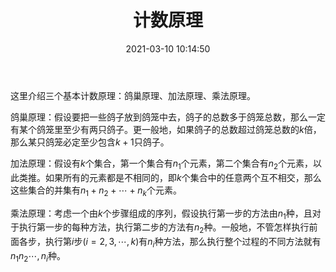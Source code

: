 ﻿---
title: 计数原理
date: 2021-03-10 10:14:50
summary: 本文介绍三个基本计数原理：鸽巢原理、加法原理、乘法原理。
mathjax: true
tags:
- 离散数学
categories:
- 计算机科学的数学基础
---

这里介绍三个基本计数原理：鸽巢原理、加法原理、乘法原理。

鸽巢原理：假设要把一些鸽子放到鸽笼中去，鸽子的总数多于鸽笼总数，那么一定有某个鸽笼里至少有两只鸽子。更一般地，如果鸽子的总数超过鸽笼总数的$k$倍，那么某只鸽笼必定至少包含$k+1$只鸽子。

加法原理：假设有$k$个集合，第一个集合有$n_{1}$个元素，第二个集合有$n_{2}$个元素，以此类推。如果所有的元素都是不相同的，即$k$个集合中的任意两个互不相交，那么这些集合的并集有$n_{1}+n_{2}+\cdots+n_{k}$个元素。

乘法原理：考虑一个由$k$个步骤组成的序列，假设执行第一步的方法由$n_{1}$种，且对于执行第一步的每种方法，执行第二步的方法有$n_{2}$种。一般地，不管怎样执行前面各步，执行第$i$步($i=2,3,\cdots,k$)有$n_{i}$种方法，那么执行整个过程的不同方法就有$n_{1}n_{2}\cdots,n_{i}$种。
